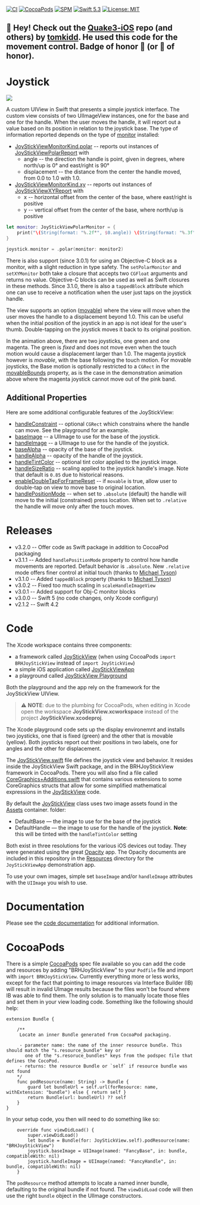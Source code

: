 [![CI](https://github.com/bradhowes/Joystick/workflows/CI/badge.svg)](https://github.com/bradhowes/Joystick)
[![CocoaPods](https://img.shields.io/badge/CocoaPods-compatible-green.svg)](https://cocoapods.org/pods/BRHJoyStickView)
[![SPM](https://img.shields.io/badge/SPM-compatible-green.svg)](https://github.com/bradhowes/Joystick)
[![Swift 5.3](https://img.shields.io/badge/Swift-5.3-orange.svg?style=flat)](https://swift.org)
[![License: MIT](https://img.shields.io/badge/License-MIT-yellow.svg)](https://opensource.org/licenses/MIT)

## 👋 Hey! Check out the [Quake3-iOS](https://github.com/tomkidd/Quake3-iOS) repo (and others) by [tomkidd](https://github.com/tomkidd). He used this code for the movement control. Badge of honor 🏅 (or 🦡 of honor).

# Joystick

![](https://github.com/bradhowes/Joystick/blob/main/animation.gif?raw=true)

A custom UIView in Swift that presents a simple joystick interface. The custom view consists of two UIImageView
instances, one for the base and one for the handle. When the user moves the handle, it will report out a value
based on its position in relation to the joystick base. The type of information reported depends on the type of
[monitor](https://github.com/bradhowes/Joystick/blob/main/Sources/JoyStickView/JoyStickView.swift#L31) installed:

* [JoyStickViewMonitorKind.polar](https://github.com/bradhowes/Joystick/blob/main/Sources/JoyStickView/JoyStickViewMonitor.swift#L80) -- reports out instances of [JoyStickViewPolarReport](https://github.com/bradhowes/Joystick/blob/main/Sources/JoyStickView/JoyStickViewMonitor.swift#L36) with
  * angle -- the direction the handle is point, given in degrees, where north/up is 0° and east/right is 90°
  * displacement -- the distance from the center the handle moved, from 0.0 to 1.0 with 1.0.
* [JoyStickViewMonitorKind.xy](https://github.com/bradhowes/Joystick/blob/main/Sources/JoyStickView/JoyStickViewMonitor.swift#L87) -- reports out instances of [JoyStickViewXYReport](https://github.com/bradhowes/Joystick/blob/main/Sources/JoyStickView/JoyStickViewMonitor.swift#L9) with
  * x -- horizontal offset from the center of the base, where east/right is positive
  * y -- vertical offset from the center of the base, where north/up is positive

```swift
let monitor: JoyStickViewPolarMonitor = {
    print("\(String(format: "%.2f°", $0.angle)) \(String(format: "%.3f", $0.displacement))")
}

joystick.monitor = .polar(monitor: monitor2)
```

There is also support (since 3.0.1) for using an Objective-C block as a monitor, with a slight reduction in type
safety. The `setPolarMonitor` and `setXYMonitor` both take a closure that accepts two `CGFloat` arguments and
returns no value. Objective-C blocks can be used as well as Swift closures in these methods. Since 3.1.0, there is also
a `tappedBlock` attribute which one can use to receive a notification when the user just taps on the joystick handle.

The view supports an option ([movable](https://github.com/bradhowes/Joystick/blob/main/Sources/JoyStickView/JoyStickView.swift#L62))
where the view will move when the user moves the handle to a
displacement beyond 1.0. This can be useful when the initial position of the joystick in an app is not ideal for
the user's thumb. Double-tapping on the joystick moves it back to its original position.

In the animation above, there are two joysticks, one green and one magenta. The green is *fixed* and does not
move even when the touch motion would cause a displacement larger than 1.0. The magenta joystick however is
*movable*, with the base following the touch motion. For movable joysticks, the Base motion is optionally
restricted to a `CGRect` in the [movableBounds](https://github.com/bradhowes/Joystick/blob/main/Sources/JoyStickView/JoyStickView.swift#L69) property, 
as is the case in the demonstration animation above where the magenta joystick cannot move out of the pink band.

## Additional Properties

Here are some additional configurable features of the JoyStickView:

* [handleConstraint](https://github.com/bradhowes/Joystick/blob/main/Sources/JoyStickView/JoyStickView.swift#L39) -- optional `CGRect` which constrains where the handle can move. See the playground for an example.
* [baseImage](https://github.com/bradhowes/Joystick/blob/main/Sources/JoyStickView/JoyStickView.swift#L116) -- a UIImage to use for the base of the joystick.
* [handleImage](https://github.com/bradhowes/Joystick/blob/main/Sources/JoyStickView/JoyStickView.swift#L119) -- a UIImage to use for the handle of the joystick.
* [baseAlpha](https://github.com/bradhowes/Joystick/blob/main/Sources/JoyStickView/JoyStickView.swift#L83) -- opacity of the base of the joystick.
* [handleAlpha](https://github.com/bradhowes/Joystick/blob/main/Sources/JoyStickView/JoyStickView.swift#L90) -- opacity of the handle of the joystick.
* [handleTintColor](https://github.com/bradhowes/Joystick/blob/main/Sources/JoyStickView/JoyStickView.swift#L96) -- optional tint color applied to the joystick image.
* [handleSizeRatio](https://github.com/bradhowes/Joystick/blob/main/Sources/JoyStickView/JoyStickView.swift#L100) -- scaling applied to the joystick handle's image. Note that default is `0.85` due to
  historical reasons.
* [enableDoubleTapForFrameReset](https://github.com/bradhowes/Joystick/blob/main/Sources/JoyStickView/JoyStickView.swift#L123) -- if `movable` is true, allow user to double-tap on view to move base to original
  location.
* [handlePositionMode](https://github.com/bradhowes/Joystick/blob/main/Sources/JoyStickView/JoyStickView.swift#L146) -- when set to `.absolute` (default) the handle will move to the initial (constrained) press location. When set to `.relative` the handle will move only after the touch moves.

# Releases

* v3.2.0 -- Offer code as Swift package in addition to CocoaPod packaging
* v3.1.1 -- Added `handlePositionMode` property to control how handle movements are reported. Default behavior
  is `.absolute`. New `.relative` mode offers finer control at initial touch (thanks to [Michael Tyson](https://github.com/michaeltyson))
* v3.1.0 -- Added `tappedBlock` property (thanks to [Michael Tyson](https://github.com/michaeltyson))
* v3.0.2 -- Fixed too much scaling in `scaleHandleImageView`
* v3.0.1 -- Added support for Obj-C monitor blocks
* v3.0.0 -- Swift 5 (no code changes, only Xcode configury)
* v2.1.2 -- Swift 4.2

# Code

The Xcode workspace contains three components:

- a framework called [JoyStickView](https://github.com/bradhowes/Joystick/tree/master/JoyStickView) (when using CocoaPods `import BRHJoyStickView` instead of `import JoyStickView`)
- a simple iOS application called [JoyStickViewApp](https://github.com/bradhowes/Joystick/tree/master/JoyStickViewApp)
- a playground called [JoyStickView Playground](https://github.com/bradhowes/Joystick/tree/master/JoyStickView%20Playground.playground/Contents.swift)

Both the playground and the app rely on the framework for the JoyStickView UIView.

> :warning: **NOTE**: due to the plumbing for CocoaPods, when editing in Xcode open the workspace **JoyStickView.xcworkspace** instead of the project **JoyStickView.xcodeproj**.

The Xcode playground code sets up the display environemnt and installs two joysticks, one that is fixed (green)
and the other that is movable (yellow). Both joysticks report out their positions in two labels, one for angles and
the other for displacement.

The [JoyStickView.swift](https://github.com/bradhowes/Joystick/tree/master/Sources/JoyStickView/JoyStickView.swift) file defines the joystick view and behavior.
It resides inside the JoyStickView Swift package, and in the BRHJoyStickView framework in CocoaPods. There you will also find a file called 
[CoreGraphics+Additions.swift](https://github.com/bradhowes/Joystick/tree/master/Sources/JoyStickView/CoreGraphics+Additions.swift) that contains various 
extensions to some CoreGraphics structs that allow for some simplified mathematical expressions in the [JoyStickView](https://github.com/bradhowes/Joystick) code.

By default the [JoyStickView](https://github.com/bradhowes/Joystick/tree/master/Sources/JoyStickView/JoyStickView.swift) class uses two image assets found in the 
[Assets](https://github.com/bradhowes/Joystick/tree/master/Sources/JoyStickView/Resources/Assets.xcassets) container.
folder:

* DefaultBase — the image to use for the base of the joystick
* DefaultHandle — the image to use for the handle of the joystick. **Note**: this will be tinted with the `handleTintColor` setting

Both exist in three resolutions for the various iOS devices out today. They were generated using the great [Opacity](http://likethought.com/opacity/) app. The 
Opacity documents are included in this repository in the [Resources](https://github.com/bradhowes/Joystick/tree/master/JoyStickViewApp/Resources) directory for
the `JoyStickViewApp` demonstration app.

To use your own images, simple set `baseImage` and/or `handleImage` attributes with the `UIImage` you wish to use.

# Documentation

Please see the [code documentation](https://bradhowes.github.io/Joystick/) for additional information.

# CocoaPods

There is a simple [CocoaPods](https://cocoapods.org) spec file available so you can add the code and resources
by adding "BRHJoyStickView" to your `Podfile` file and import with `import BRHJoyStickView`. Currently everything more or less works, except for the fact
that pointing to image resources via Interface Builder (IB) will result in invalid UImage results because the files won't be
found where IB was able to find them. The only solution is to manually locate those files and set them in your
view loading code. Something like the following should help:

```
extension Bundle {

    /**
     Locate an inner Bundle generated from CocoaPod packaging.

     - parameter name: the name of the inner resource bundle. This should match the "s.resource_bundle" key or
       one of the "s.resoruce_bundles" keys from the podspec file that defines the CocoPod.
     - returns: the resource Bundle or `self` if resource bundle was not found
    */
    func podResource(name: String) -> Bundle {
        guard let bundleUrl = self.url(forResource: name, withExtension: "bundle") else { return self }
        return Bundle(url: bundleUrl) ?? self
    }
}
```

In your setup code, you then will need to do something like so:

```
    override func viewDidLoad() {
        super.viewDidLoad()
        let bundle = Bundle(for: JoyStickView.self).podResource(name: "BRHJoyStickView")
        joystick.baseImage = UIImage(named: "FancyBase", in: bundle, compatibleWith: nil)
        joystick.handleImage = UIImage(named: "FancyHandle", in: bundle, compatibleWith: nil)
    }
```

The `podResource` method attempts to locate a named inner bundle, defaulting to the original bundle if not found. The
`viewDidLoad` code will then use the right `bundle` object in the UIImage constructors.
